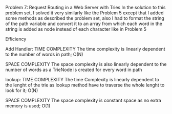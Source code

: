 Problem 7: Request Routing in a Web Server with Tries
In the solution to this problem set, I solved it very similarly like the Problem 5 except that I added some methods as described the problem set, also I had to format the string of the path variable and convert it to an array from which each word in the string is added as node instead of each character like in Problem 5

Efficiency

Add Handler:
TIME COMPLEXITY
The time complexity is linearly dependent to the number of words in path; O(N)

SPACE COMPLEXITY
The space complexity is also linearly dependent to the number of words as a TrieNode is created for every word in path


lookup:
TIME COMPLEXITY
The time Complexity is linearly dependent to the lenght of the trie as lookup method have to traverse the whole lenght to look for it; O(N)

SPACE COMPLEXITY
The space complexity is constant space as no extra memory is used; O(1)
